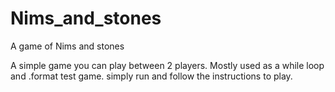 # Nims_and_stones
A game of Nims and stones

A simple game you can play between 2 players. Mostly used as a while loop and .format test game. simply run and follow the instructions to play.
